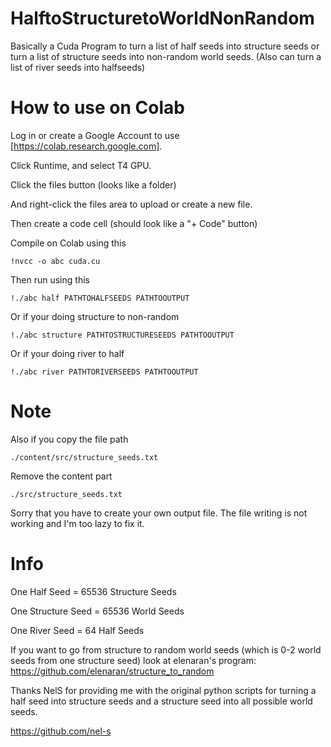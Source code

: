# HalftoStructuretoWorldNonRandom
Basically a Cuda Program to turn a list of half seeds into structure seeds or turn a list of structure seeds into non-random world seeds. (Also can turn a list of river seeds into halfseeds)

# How to use on Colab
Log in or create a Google Account to use [https://colab.research.google.com].

Click Runtime, and select T4 GPU.

Click the files button (looks like a folder)

And right-click the files area to upload or create a new file.

Then create a code cell (should look like a "+ Code" button)

Compile on Colab using this
```
!nvcc -o abc cuda.cu
```
Then run using this
```
!./abc half PATHTOHALFSEEDS PATHTOOUTPUT
```
Or if your doing structure to non-random
```
!./abc structure PATHTOSTRUCTURESEEDS PATHTOOUTPUT
```
Or if your doing river to half
```
!./abc river PATHTORIVERSEEDS PATHTOOUTPUT
```

# Note
Also if you copy the file path
```
./content/src/structure_seeds.txt
```

Remove the content part
```
./src/structure_seeds.txt
```

Sorry that you have to create your own output file. The file writing is not working and I'm too lazy to fix it.

# Info
One Half Seed = 65536 Structure Seeds

One Structure Seed = 65536 World Seeds

One River Seed = 64 Half Seeds

If you want to go from structure to random world seeds (which is 0-2 world seeds from one structure seed) look at elenaran's program: https://github.com/elenaran/structure_to_random

Thanks NelS for providing me with the original python scripts for turning a half seed into structure seeds and a structure seed into all possible world seeds. 

https://github.com/nel-s
